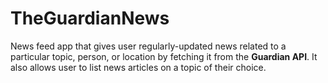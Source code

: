 # TheGuardianNews
News feed app that gives user regularly-updated news related to a particular topic, person, or location by fetching it from the **Guardian API**.
It also allows user to list news articles on a topic of their choice.
